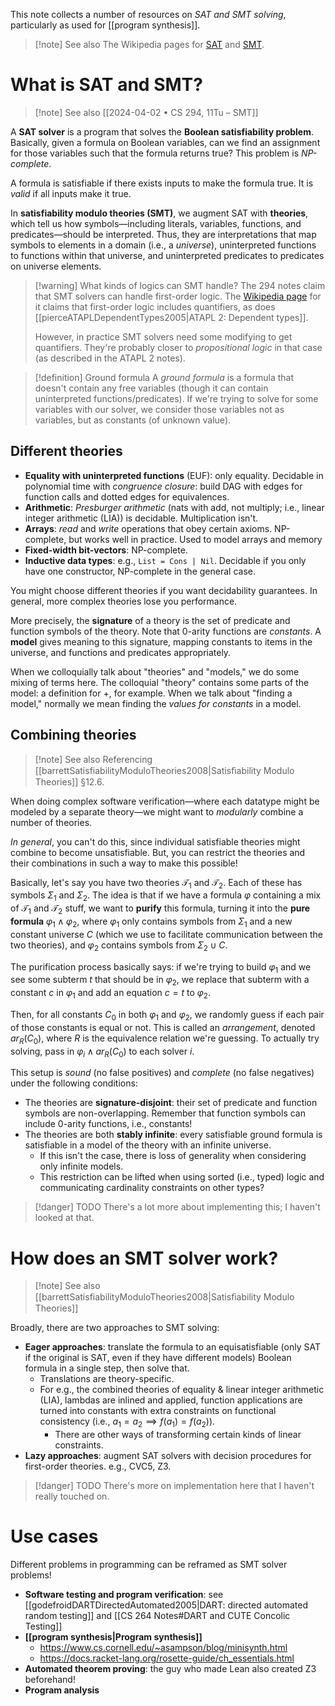 This note collects a number of resources on *SAT and SMT solving*, particularly as used for [[program synthesis]].

> [!note] See also
> The Wikipedia pages for [SAT](https://en.wikipedia.org/wiki/SAT_solver) and [SMT](https://en.wikipedia.org/wiki/Satisfiability_modulo_theories).

# What is SAT and SMT?

> [!note] See also
> [[2024-04-02 • CS 294, 11Tu – SMT]]

A **SAT solver** is a program that solves the **Boolean satisfiability problem**. Basically, given a formula on Boolean variables, can we find an assignment for those variables such that the formula returns true? This problem is *NP-complete*.

A formula is satisfiable if there exists inputs to make the formula true. It is *valid* if all inputs make it true.

In **satisfiability modulo theories (SMT)**, we augment SAT with **theories**, which tell us how symbols—including literals, variables, functions, and predicates—should be interpreted. Thus, they are interpretations that map symbols to elements in a domain (i.e., a *universe*), uninterpreted functions to functions within that universe, and uninterpreted predicates to predicates on universe elements.

> [!warning] What kinds of logics can SMT handle?
> The 294 notes claim that SMT solvers can handle first-order logic. The [Wikipedia page](https://en.wikipedia.org/wiki/First-order_logic) for it claims that first-order logic includes quantifiers, as does [[pierceATAPLDependentTypes2005|ATAPL 2: Dependent types]].
> 
> However, in practice SMT solvers need some modifying to get quantifiers. They're probably closer to *propositional logic* in that case (as described in the ATAPL 2 notes).

> [!definition] Ground formula
> A *ground formula* is a formula that doesn't contain any free variables (though it can contain uninterpreted functions/predicates). If we're trying to solve for some variables with our solver, we consider those variables not as variables, but as constants (of unknown value).

## Different theories

- **Equality with uninterpreted functions** (EUF): only equality. Decidable in polynomial time with *congruence closure*: build DAG with edges for function calls and dotted edges for equivalences.
- **Arithmetic**: *Presburger arithmetic* (nats with add, not multiply; i.e., linear integer arithmetic (LIA)) is decidable. Multiplication isn't.
- **Arrays**: *read* and *write* operations that obey certain axioms. NP-complete, but works well in practice. Used to model arrays and memory
- **Fixed-width bit-vectors**: NP-complete.
- **Inductive data types**: e.g., `List = Cons | Nil`. Decidable if you only have one constructor, NP-complete in the general case.

You might choose different theories if you want decidability guarantees. In general, more complex theories lose you performance.

More precisely, the **signature** of a theory is the set of predicate and function symbols of the theory. Note that 0-arity functions are *constants*. A **model** gives meaning to this signature, mapping constants to items in the universe, and functions and predicates appropriately.

When we colloquially talk about "theories" and "models," we do some mixing of terms here. The colloquial "theory" contains some parts of the model: a definition for $+$, for example. When we talk about "finding a model," normally we mean finding the *values for constants* in a model.

## Combining theories

> [!note] See also
> Referencing [[barrettSatisfiabilityModuloTheories2008|Satisﬁability Modulo Theories]] §12.6.

When doing complex software verification—where each datatype might be modeled by a separate theory—we might want to *modularly* combine a number of theories.

*In general*, you can't do this, since individual satisfiable theories might combine to become unsatisfiable. But, you can restrict the theories and their combinations in such a way to make this possible!

Basically, let's say you have two theories $\mathcal{T_{1}}$ and $\mathcal{T_{2}}$. Each of these has symbols $\Sigma_{1}$ and $\Sigma_{2}$. The idea is that if we have a formula $\varphi$ containing a mix of $\mathcal{T_{1}}$ and $\mathcal{T_{2}}$ stuff, we want to **purify** this formula, turning it into the **pure formula** $\varphi_{1} \land \varphi_{2}$, where $\varphi_{1}$ only contains symbols from $\Sigma_{1}$ and a new constant universe $C$ (which we use to facilitate communication between the two theories), and $\varphi_{2}$ contains symbols from $\Sigma_{2} \cup C$.

The purification process basically says: if we're trying to build $\varphi_{1}$ and we see some subterm $t$ that should be in $\varphi_{2}$, we replace that subterm with a constant $c$ in $\varphi_{1}$ and add an equation $c = t$ to $\varphi_{2}$.

Then, for all constants $C_{0}$ in both $\varphi_{1}$ and $\varphi_{2}$, we randomly guess if each pair of those constants is equal or not. This is called an *arrangement*, denoted $ar_{R}(C_{0})$, where $R$ is the equivalence relation we're guessing. To actually try solving, pass in $\varphi_{i} \land ar_{R}(C_{0})$ to each solver $i$.

This setup is *sound* (no false positives) and *complete* (no false negatives) under the following conditions:

- The theories are **signature-disjoint**: their set of predicate and function symbols are non-overlapping. Remember that function symbols can include 0-arity functions, i.e., constants!
- The theories are both **stably infinite**: every satisfiable ground formula is satisfiable in a model of the theory with an infinite universe.
	- If this isn't the case, there is loss of generality when considering only infinite models.
	- This restriction can be lifted when using sorted (i.e., typed) logic and communicating cardinality constraints on other types?

> [!danger] TODO
> There's a lot more about implementing this; I haven't looked at that.

# How does an SMT solver work?

> [!note] See also
> [[barrettSatisfiabilityModuloTheories2008|Satisﬁability Modulo Theories]]

Broadly, there are two approaches to SMT solving:

- **Eager approaches**: translate the formula to an equisatisfiable (only SAT if the original is SAT, even if they have different models) Boolean formula in a single step, then solve that.
	- Translations are theory-specific.
	- For e.g., the combined theories of equality & linear integer arithmetic (LIA), lambdas are inlined and applied, function applications are turned into constants with extra constraints on functional consistency (i.e., $a_{1} = a_{2} \implies f(a_{1}) = f(a_{2})$).
		- There are other ways of transforming certain kinds of linear constraints.
- **Lazy approaches**: augment SAT solvers with decision procedures for first-order theories. e.g., CVC5, Z3.

> [!danger] TODO
> There's more on implementation here that I haven't really touched on.

# Use cases

Different problems in programming can be reframed as SMT solver problems!

- **Software testing and program verification**: see [[godefroidDARTDirectedAutomated2005|DART: directed automated random testing]] and [[CS 264 Notes#DART and CUTE Concolic Testing]]
- **[[program synthesis|Program synthesis]]**
	- https://www.cs.cornell.edu/~asampson/blog/minisynth.html
	- https://docs.racket-lang.org/rosette-guide/ch_essentials.html
- **Automated theorem proving**: the guy who made Lean also created Z3 beforehand!
- **Program analysis**